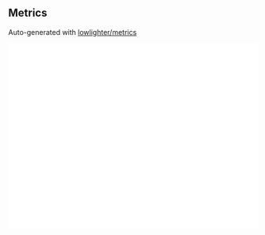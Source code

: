 Metrics
-------

Auto-generated with [lowlighter/metrics](https://github.com/lowlighter/metrics)

<picture>
  <img src="/github-metrics.svg" alt="Metrics">
</picture>
